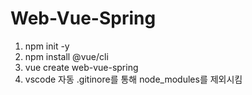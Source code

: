 # Web-Vue-Spring

1. npm init -y
2. npm install @vue/cli
3. vue create web-vue-spring
4. vscode 자동 .gitinore를 통해 node_modules를 제외시킴